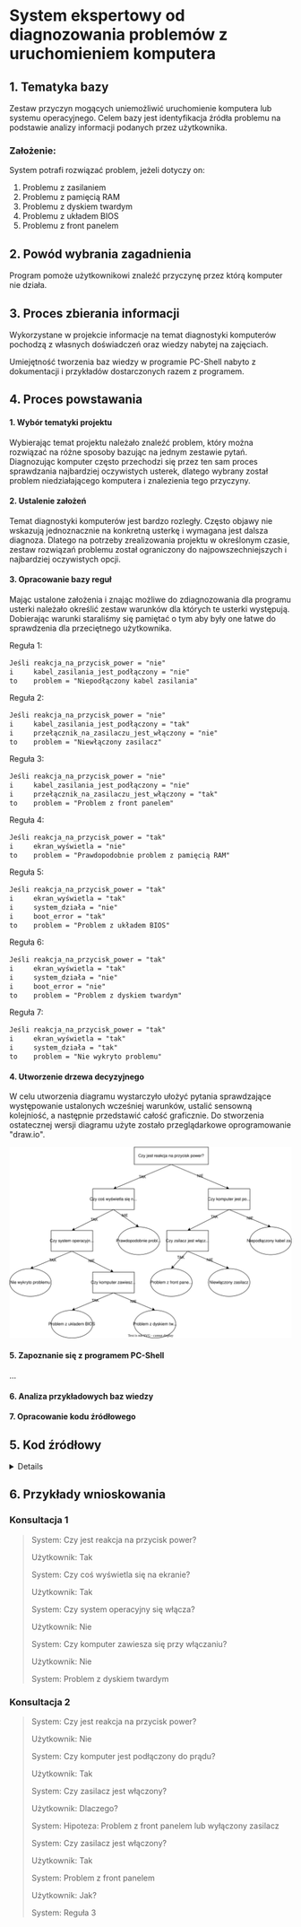 # System ekspertowy od diagnozowania problemów z uruchomieniem komputera

## 1. Tematyka bazy

Zestaw przyczyn mogących uniemożliwić uruchomienie komputera lub systemu operacyjnego.
Celem bazy jest identyfikacja źródła problemu na podstawie analizy informacji podanych przez użytkownika.

### Założenie:

System potrafi rozwiązać problem, jeżeli dotyczy on:
1) Problemu z zasilaniem
2) Problemu z pamięcią RAM
3) Problemu z dyskiem twardym
4) Problemu z układem BIOS
5) Problemu z front panelem

## 2. Powód wybrania zagadnienia

Program pomoże użytkownikowi znaleźć przyczynę przez którą komputer nie działa.

## 3. Proces zbierania informacji

Wykorzystane w projekcie informacje na temat diagnostyki komputerów pochodzą z własnych doświadczeń oraz wiedzy nabytej na zajęciach.

Umiejętność tworzenia baz wiedzy w programie PC-Shell nabyto z dokumentacji i przykładów dostarczonych razem z programem.

## 4. Proces powstawania

#### 1. Wybór tematyki projektu  
Wybierając temat projektu należało znaleźć problem, który można rozwiązać na różne sposoby bazując na jednym zestawie pytań. Diagnozując komputer często przechodzi się przez ten sam proces sprawdzania najbardziej oczywistych usterek, dlatego wybrany został problem niedziałającego komputera i znalezienia tego przyczyny.
#### 2. Ustalenie założeń  
Temat diagnostyki komputerów jest bardzo rozległy. Często objawy nie wskazują jednoznacznie na konkretną usterkę i wymagana jest dalsza diagnoza. Dlatego na potrzeby zrealizowania projektu w określonym czasie, zestaw rozwiązań problemu został ograniczony do najpowszechniejszych i najbardziej oczywistych opcji.
#### 3. Opracowanie bazy reguł  
Mając ustalone założenia i znając możliwe do zdiagnozowania dla programu usterki należało określić zestaw warunków dla których te usterki występują. Dobierając warunki staraliśmy się pamiętać o tym aby były one łatwe do sprawdzenia dla przeciętnego użytkownika.

Reguła 1:
```
Jeśli reakcja_na_przycisk_power = "nie"
i     kabel_zasilania_jest_podłączony = "nie"
to    problem = "Niepodłączony kabel zasilania"
```

Reguła 2:
```
Jeśli reakcja_na_przycisk_power = "nie"
i     kabel_zasilania_jest_podłączony = "tak"
i     przełącznik_na_zasilaczu_jest_włączony = "nie"
to    problem = "Niewłączony zasilacz"
```

Reguła 3:
```
Jeśli reakcja_na_przycisk_power = "nie"
i     kabel_zasilania_jest_podłączony = "nie"
i     przełącznik_na_zasilaczu_jest_włączony = "tak"
to    problem = "Problem z front panelem"
```

Reguła 4:
```
Jeśli reakcja_na_przycisk_power = "tak"
i     ekran_wyświetla = "nie"
to    problem = "Prawdopodobnie problem z pamięcią RAM"
```

Reguła 5:
```
Jeśli reakcja_na_przycisk_power = "tak"
i     ekran_wyświetla = "tak"
i     system_działa = "nie"
i     boot_error = "tak"
to    problem = "Problem z układem BIOS"
```

Reguła 6:
```
Jeśli reakcja_na_przycisk_power = "tak"
i     ekran_wyświetla = "tak"
i     system_działa = "nie"
i     boot_error = "nie"
to    problem = "Problem z dyskiem twardym"
```

Reguła 7:
```
Jeśli reakcja_na_przycisk_power = "tak"
i     ekran_wyświetla = "tak"
i     system_działa = "tak"
to    problem = "Nie wykryto problemu"
```
#### 4. Utworzenie drzewa decyzyjnego  
W celu utworzenia diagramu wystarczyło ułożyć pytania sprawdzające występowanie ustalonych wcześniej warunków, ustalić sensowną kolejniość, a następnie przedstawić całość graficznie. Do stworzenia ostatecznej wersji diagramu użyte zostało przeglądarkowe oprogramowanie "draw.io".

![diagram](https://github.com/Mastowicz/Podejmowanie_Decyzji/blob/main/diagram.svg)

#### 5. Zapoznanie się z programem PC-Shell  
...
#### 6. Analiza przykładowych baz wiedzy  
#### 7. Opracowanie kodu źródłowego  

## 5. Kod źródłowy
<details>
    
```
knowledge base diagnozapc                            

    facets
    
        single yes;
    
        problem:
            val oneof { "Niepodłączony kabel zasilania",
                        "Niewłączony zasilacz",
                        "Prawdopodobnie problem z pamięcią RAM",
                        "Problem z dyskiem twardym",
                        "Problem z układem BIOS",
                        "Problem z front panelem",
                        "Nie wykryto problemu"};
    
        reakcja_na_przycisk_power:
            query "[BCzy jest reakcja na przycisk power?:"
            val oneof { "tak","nie"};
            
        ekran_wyswietla:
            query "[BCzy coś wyświetla się na ekranie?:"
            val oneof { "tak","nie"};
            
        system_dziala:
            query "[BCzy system operacyjny się włącza?:"
            val oneof { "tak","nie"};
            
        boot_error:
            query "[BCzy komputer zawiesza się przy włączaniu?:"
            val oneof { "tak","nie"};
            
        kabel_zasilania_jest_podłączony:
            query "[BCzy komputer jest podłączony do prądu?:"
            val oneof { "tak","nie"};
    
        przełącznik_na_zasilaczu_jest_włączony:
            query "[BCzy zsilacz jest włączony?:"
            val oneof { "tak","nie"};
    
    end;
    
    rules
    
        01:problem = "Niepodłączony kabel zasilania" if
            reakcja_na_przycisk_power = "nie",
            kabel_zasilania_jest_podłączony = "nie";
    
        02:problem = "Niewłączony zasilacz" if
            reakcja_na_przycisk_power = "nie",
            kabel_zasilania_jest_podłączony = "tak",
            przełącznik_na_zasilaczu_jest_włączony = "nie";
            
        03:problem = "Problem z front panelem" if
            reakcja_na_przycisk_power = "nie",
            kabel_zasilania_jest_podłączony = "tak",
            przełącznik_na_zasilaczu_jest_włączony = "tak";
    
        04:problem = "Prawdopodobnie problem z pamięcią RAM" if
            reakcja_na_przycisk_power = "tak",
            ekran_wyswietla = "nie";
    
        05:problem = "Problem z układem BIOS" if
            reakcja_na_przycisk_power = "tak",
            ekran_wyswietla = "tak",
            system_dziala = "nie",
            boot_error = "tak";
            
        06:problem = "Problem z dyskiem twardym" if
            reakcja_na_przycisk_power = "tak",
            ekran_wyswietla = "tak",
            system_dziala = "nie",
            boot_error = "nie";
    
        07:problem = "Nie wykryto problemu" if
            reakcja_na_przycisk_power = "tak",
            ekran_wyswietla = "tak",
            system_dziala = "tak";
    
    end;
    
    control
    
        setSysText( problem, "[2Co jest nie tak z komputerem?" );
    
        run;
    
        setAppWinTitle("Diagnostyka");
        createAppWindow;
        vignette( "Diagnostyka komputera","Autorzy:\nPatryk Wilk\nKrystian Zając","Projekt na przedmiot: sztuczna inteligencja");
    
        int Odp;
        Odp:=1;
    
        menu "Menu"
        1. "Diagnostyka problemu"
        2. "Wyjście"
        case 1:
            while(Odp == 1)
                begin
                    goal( "problem = X" );
                    confirmBox( 0, 0, "Kontynuacja","Wybierz \"OK\" aby kontynuować diagnostykę\nlub wybierz \"Anuluj\" aby zakończyć", Odp );
                    delNewFacts;
                end;
        case 2:
            exit;
    
        end;
    end;
end;
```

</details>

## 6. Przykłady wnioskowania

### Konsultacja 1
> System: Czy jest reakcja na przycisk power?
> 
> Użytkownik: Tak
> 
> System: Czy coś wyświetla się na ekranie?
> 
> Użytkownik: Tak
> 
> System: Czy system operacyjny się włącza?
> 
> Użytkownik: Nie
> 
> System: Czy komputer zawiesza się przy włączaniu?
> 
> Użytkownik: Nie
> 
> System: Problem z dyskiem twardym

### Konsultacja 2
> System: Czy jest reakcja na przycisk power?
> 
> Użytkownik: Nie
> 
> System: Czy komputer jest podłączony do prądu?
> 
> Użytkownik: Tak
> 
> System: Czy zasilacz jest włączony?
> 
> Użytkownik: Dlaczego?
> 
> System: Hipoteza: Problem z front panelem lub wyłączony zasilacz
> 
> System: Czy zasilacz jest włączony?
> 
> Użytkownik: Tak
> 
> System: Problem z front panelem
> 
> Użytkownik: Jak?
> 
> System: Reguła 3
